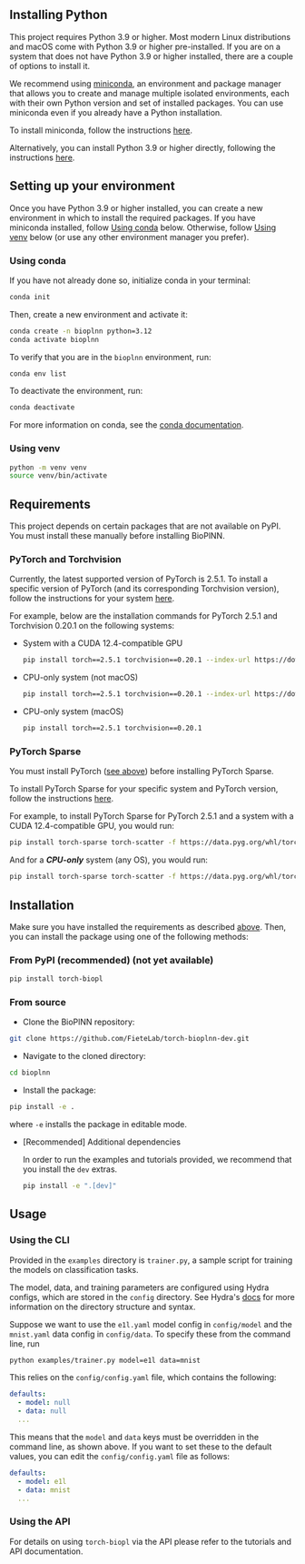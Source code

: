 ## Installing Python
This project requires Python 3.9 or higher. Most modern Linux distributions and
macOS come with Python 3.9 or higher pre-installed. If you are on a system that
does not have Python 3.9 or higher installed, there are a couple of options to
install it.

We recommend using [miniconda](https://www.anaconda.com/docs/getting-started/miniconda/main),
an environment and package manager that allows you to create and manage multiple
isolated environments, each with their own Python version and set of installed packages.
You can use miniconda even if you already have a Python installation.

To install miniconda, follow the instructions [here](https://www.anaconda.com/docs/getting-started/miniconda/install).

Alternatively, you can install Python 3.9 or higher directly, following the instructions
[here](https://www.python.org/downloads/).

## Setting up your environment
Once you have Python 3.9 or higher installed, you can create a new environment
in which to install the required packages. If you have miniconda installed,
follow [Using conda](#using-conda) below. Otherwise, follow
[Using venv](#using-venv) below (or use any other environment manager you prefer).

### Using conda

If you have not already done so, initialize conda in your terminal:
```bash
conda init
```

Then, create a new environment and activate it:
```bash
conda create -n bioplnn python=3.12
conda activate bioplnn
```

To verify that you are in the `bioplnn` environment, run:
```bash
conda env list
```

To deactivate the environment, run:
```bash
conda deactivate
```

For more information on conda, see the [conda documentation](https://docs.conda.io/projects/conda/en/stable/user-guide/index.html).

### Using venv

```bash
python -m venv venv
source venv/bin/activate
```

## Requirements
This project depends on certain packages that are not available on PyPI. You must install these manually
before installing BioPlNN.

### PyTorch and Torchvision
Currently, the latest supported version of PyTorch is 2.5.1. To install a
specific version of PyTorch (and its corresponding Torchvision version), follow
the instructions for your system [here](https://pytorch.org/get-started/previous-versions/).

For example, below are the installation commands for PyTorch 2.5.1 and
Torchvision 0.20.1 on the following systems:

- System with a CUDA 12.4-compatible GPU
  ```bash
  pip install torch==2.5.1 torchvision==0.20.1 --index-url https://download.pytorch.org/whl/cu124
  ```

- CPU-only system (not macOS)
  ```bash
  pip install torch==2.5.1 torchvision==0.20.1 --index-url https://download.pytorch.org/whl/cpu
  ```

- CPU-only system (macOS)
  ```bash
  pip install torch==2.5.1 torchvision==0.20.1
  ```

### PyTorch Sparse
You must install PyTorch ([see above](#pytorch-and-torchvision)) before installing PyTorch Sparse.

To install PyTorch Sparse for your specific system and PyTorch version, follow the instructions [here](https://github.com/rusty1s/pytorch_sparse).

For example, to install PyTorch Sparse for PyTorch 2.5.1 and a system with a
CUDA 12.4-compatible GPU, you would run:

```bash
pip install torch-sparse torch-scatter -f https://data.pyg.org/whl/torch-2.5.1+cu124.html
```

And for a ***CPU-only*** system (any OS), you would run:

```bash
pip install torch-sparse torch-scatter -f https://data.pyg.org/whl/torch-2.5.1+cpu.html
```

## Installation
Make sure you have installed the requirements as described [above](#requirements).
Then, you can install the package using one of the following methods:

### From PyPI (recommended) (not yet available)

```bash
pip install torch-biopl
```

### From source

- Clone the BioPlNN repository:

```bash
git clone https://github.com/FieteLab/torch-bioplnn-dev.git
```

- Navigate to the cloned directory:

```bash
cd bioplnn
```

- Install the package:

```bash
pip install -e .
```
where `-e` installs the package in editable mode.

- [Recommended] Additional dependencies

  In order to run the examples and tutorials provided, we recommend that you install the `dev` extras.
  ```bash
  pip install -e ".[dev]"
  ```

## Usage

### Using the CLI

Provided in the `examples` directory is `trainer.py`, a sample script for
training the models on classification tasks.

The model, data, and training parameters are configured using Hydra configs,
which are stored in the `config` directory. See Hydra's
[docs](https://hydra.cc/docs/intro) for more information on the directory
structure and syntax.

Suppose we want to use the `e1l.yaml` model config in `config/model` and
the `mnist.yaml` data config in `config/data`. To specify these from the
command line, run
```bash
python examples/trainer.py model=e1l data=mnist
```
This relies on the `config/config.yaml` file, which contains
the following:
```yaml
defaults:
  - model: null
  - data: null
  ...
```
This means that the `model` and `data` keys must be overridden in the command
line, as shown above. If you want to set these to the default values, you can
edit the `config/config.yaml` file as follows:
```yaml
defaults:
  - model: e1l
  - data: mnist
  ...
```

### Using the API

For details on using `torch-biopl` via the API please refer to the tutorials and API documentation.
